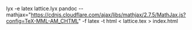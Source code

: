 
lyx -e latex lattice.lyx
pandoc --mathjax="https://cdnjs.cloudflare.com/ajax/libs/mathjax/2.7.5/MathJax.js?config=TeX-MML-AM_CHTML" -f latex -t html < lattice.tex > index.html
